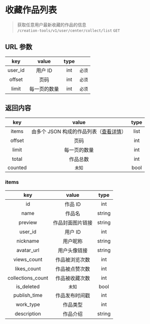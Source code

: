 # 收藏作品列表

> 获取任意用户最新收藏的作品的信息  
> `/creation-tools/v1/user/center/collect/list` `GET`

## URL 参数

|   key   |    value     | type |        |
| :-----: | :----------: | :--: | :----: |
| user_id |   用户 ID    | int  | `必须` |
| offset  |     页码     | int  | `必须` |
|  limit  | 每一页的数量 | int  | `必须` |

## 返回内容

|   key   |                      value                       | type |
| :-----: | :----------------------------------------------: | :--: |
|  items  | 由多个 JSON 构成的作品列表（[查看详情](#items)） | list |
| offset  |                       页码                       | int  |
|  limit  |                   每一页的数量                   | int  |
|  total  |                     作品总数                     | int  |
| counted |                      `未知`                      | bool |

### items

|        key        |      value       |  type  |
| :---------------: | :--------------: | :----: |
|        id         |     作品 ID      |  int   |
|       name        |      作品名      | string |
|      preview      | 作品封面图片链接 | string |
|      user_id      |     用户 ID      |  int   |
|     nickname      |     用户昵称     | string |
|    avatar_url     |   用户头像链接   | string |
|    views_count    |  作品被浏览次数  |  int   |
|    likes_count    |  作品被点赞次数  |  int   |
| collections_count |  作品被收藏次数  |  int   |
|    is_deleted     |      `未知`      |  bool  |
|   publish_time    |  作品发布时间戳  |  int   |
|     work_type     |     作品类型     |  int   |
|    description    |     作品介绍     | string |

